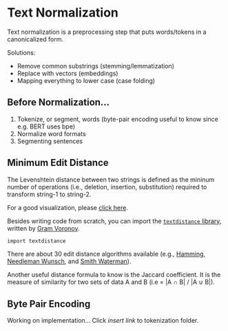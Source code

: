# Text Normalization
Text normalization is a preprocessing step that puts words/tokens in a canonicalized form.

Solutions:
- Remove common substrings (stemming/lemmatization)
- Replace with vectors (embeddings)
- Mapping everything to lower case (case folding)

## Before Normalization...
1. Tokenize, or segment, words (byte-pair encoding useful to know since e.g. BERT uses bpe)
2. Normalize word formats
3. Segmenting sentences

## Minimum Edit Distance
The Levenshtein distance between two strings is defined as the mininum number of operations (i.e., deletion, insertion, substitution) required to transform string-1 to string-2. 

For a good visualization, please [click here](https://www.youtube.com/watch?v=We3YDTzNXEk).

Besides writing code from scratch, you can import the [`textdistance` library](https://github.com/life4/textdistance), written by [Gram Voronov](https://orsinium.dev/). 

```bash
import textdistance
```

There are about 30 edit distance algorithms available (e.g., [Hamming](https://en.wikipedia.org/wiki/Hamming_distance), [Needleman Wunsch](https://en.wikipedia.org/wiki/Needleman%E2%80%93Wunsch_algorithm), and [Smith Waterman](https://en.wikipedia.org/wiki/Smith%E2%80%93Waterman_algorithm)). 

Another useful distance formula to know is the Jaccard coefficient. It is the measure of similarity for two sets of data A and B (i.e = |A ∩ B| / |A ∪ B|).

## Byte Pair Encoding
Working on implementation... Click *insert link* to tokenization folder.

